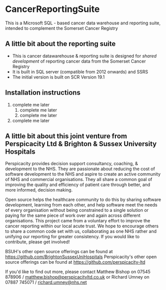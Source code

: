 # CancerReportingSuite
This is a Microsoft SQL - based cancer data warehouse and reporting suite, intended to complement the Somerset Cancer Registry

## A little bit about the reporting suite
* This is cancer datawarehouse & reporting suite is designed for _shared development_ of reporting cancer data from the Somerset Cancer Registry
* It is built in SQL server (compatible from 2012 onwards) and SSRS
* The initial version is built on SCR Version 19.1

## Installation instructions
1. complete me later
	 1. complete me later
   1. complete me later
1. complete me later

## A little bit about this joint venture from Perspicacity Ltd & Brighton & Sussex University Hospitals
Perspicacity provides decision support consultancy, coaching, & development to the NHS. They are passionate about reducing the cost of software development to the NHS and aspire to create an active community of NHS and commercial organisations. They all share a common goal of improving the quality and efficiency of patient care through better, and more informed, decision making.

Open source helps the healthcare community to do this by sharing software development, learning from each other, and help software meet the needs of every organisation without being constrained to a single solution or paying for the same piece of work over and again across different organisations.
This project came from a voluntary effort to improve the cancer reporting within our local acute trust. We hope to encourage others to share a common code set with us, collaborating as one NHS rather and unifying our reporting for greater consistency. If you would like to contribute, please get involved!

BSUH's other open source offerings can be found at https://github.com/BrightonSussexUniHospitals
Perspicacity's other open source offerings can be found at https://github.com/perspicacity-ltd

If you'd like to find out more, please contact Matthew Bishop on 07545 878906 / matthew.bishop@perspicacityltd.co.uk or Richard Umney on 07887 745071 / richard.umney@nhs.net
